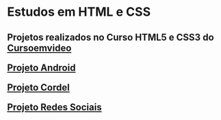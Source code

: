 <h1>Estudos em HTML e CSS</h1>

<h2>Projetos realizados no Curso HTML5 e CSS3 do <a href="https://www.cursoemvideo.com/">Cursoemvideo</a>

  <a href="https://lucasloretoalves.github.io/projeto-android/">Projeto Android</a>

  <a href="https://lucasloretoalves.github.io/projeto-cordel/">Projeto Cordel</a>

  <a href="https://lucasloretoalves.github.io/projeto-redes-sociais/">Projeto Redes Sociais</a>

